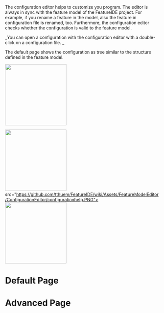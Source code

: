 The configuration editor helps to customize you program. The editor is always in sync with the feature model of the FeatureIDE project. For example, if you rename a feature in the model, also the feature in configuration file is renamed, too. 
Furthermore, the configuration editor checks whether the configuration is valid to the feature model.

_You can open a configuration with the configuration editor with a double-click on a configuration file. _

The default page shows the configuration as tree similar to the structure defined in the feature model.

<img width="200" 
src="https://github.com/tthuem/FeatureIDE/wiki/Assets/FeatureModelEditor/ConfigurationEditor/configuration.PNG">


<img width="200" src="https://github.com/tthuem/FeatureIDE/wiki/Assets/FeatureModelEditor/ConfigurationEditor/advancedpage.PNG">
<img width="200" 

src="https://github.com/tthuem/FeatureIDE/wiki/Assets/FeatureModelEditor/ConfigurationEditor/configurationhelp.PNG">
<img width="200" 
src="https://github.com/tthuem/FeatureIDE/wiki/Assets/FeatureModelEditor/ConfigurationEditor/sourcepage.PNG">

# Default Page
# Advanced Page